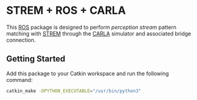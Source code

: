 # STREM + ROS + CARLA

This [ROS](https://www.ros.org/) package is designed to perform _perception stream_ pattern matching with [STREM](https://dev.azure.com/trina/TRINA/) through the [CARLA](https://carla.readthedocs.io/en/0.9.13/) simulator and associated bridge connection.

## Getting Started

Add this package to your Catkin workspace and run the following command:

```bash
catkin_make -DPYTHON_EXECUTABLE="/usr/bin/python3"
```
